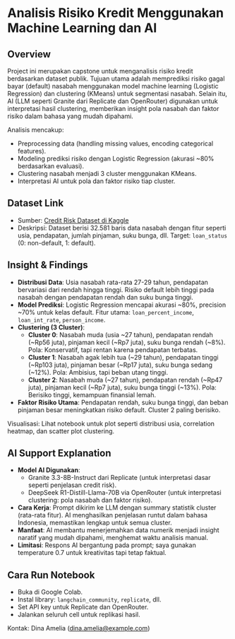 # Analisis Risiko Kredit Menggunakan Machine Learning dan AI

## Overview
Project ini merupakan capstone untuk menganalisis risiko kredit berdasarkan dataset publik. Tujuan utama adalah memprediksi risiko gagal bayar (default) nasabah menggunakan model machine learning (Logistic Regression) dan clustering (KMeans) untuk segmentasi nasabah. Selain itu, AI (LLM seperti Granite dari Replicate dan OpenRouter) digunakan untuk interpretasi hasil clustering, memberikan insight pola nasabah dan faktor risiko dalam bahasa yang mudah dipahami.

Analisis mencakup:
- Preprocessing data (handling missing values, encoding categorical features).
- Modeling prediksi risiko dengan Logistic Regression (akurasi ~80% berdasarkan evaluasi).
- Clustering nasabah menjadi 3 cluster menggunakan KMeans.
- Interpretasi AI untuk pola dan faktor risiko tiap cluster.

## Dataset Link
- Sumber: [Credit Risk Dataset di Kaggle](https://www.kaggle.com/datasets/laotse/credit-risk-dataset)
- Deskripsi: Dataset berisi 32.581 baris data nasabah dengan fitur seperti usia, pendapatan, jumlah pinjaman, suku bunga, dll. Target: `loan_status` (0: non-default, 1: default).

## Insight & Findings
- **Distribusi Data**: Usia nasabah rata-rata 27-29 tahun, pendapatan bervariasi dari rendah hingga tinggi. Risiko default lebih tinggi pada nasabah dengan pendapatan rendah dan suku bunga tinggi.
- **Model Prediksi**: Logistic Regression mencapai akurasi ~80%, precision ~70% untuk kelas default. Fitur utama: `loan_percent_income`, `loan_int_rate`, `person_income`.
- **Clustering (3 Cluster)**:
  - **Cluster 0**: Nasabah muda (usia ~27 tahun), pendapatan rendah (~Rp56 juta), pinjaman kecil (~Rp7 juta), suku bunga rendah (~8%). Pola: Konservatif, tapi rentan karena pendapatan terbatas.
  - **Cluster 1**: Nasabah agak lebih tua (~29 tahun), pendapatan tinggi (~Rp103 juta), pinjaman besar (~Rp17 juta), suku bunga sedang (~12%). Pola: Ambisius, tapi beban utang tinggi.
  - **Cluster 2**: Nasabah muda (~27 tahun), pendapatan rendah (~Rp47 juta), pinjaman kecil (~Rp7 juta), suku bunga tinggi (~13%). Pola: Berisiko tinggi, kemampuan finansial lemah.
- **Faktor Risiko Utama**: Pendapatan rendah, suku bunga tinggi, dan beban pinjaman besar meningkatkan risiko default. Cluster 2 paling berisiko.

Visualisasi: Lihat notebook untuk plot seperti distribusi usia, correlation heatmap, dan scatter plot clustering.

## AI Support Explanation
- **Model AI Digunakan**:
  - Granite 3.3-8B-Instruct dari Replicate (untuk interpretasi dasar seperti penjelasan credit risk).
  - DeepSeek R1-Distill-Llama-70B via OpenRouter (untuk interpretasi clustering: pola nasabah dan faktor risiko).
- **Cara Kerja**: Prompt dikirim ke LLM dengan summary statistik cluster (rata-rata fitur). AI menghasilkan penjelasan runtut dalam bahasa Indonesia, memastikan lengkap untuk semua cluster.
- **Manfaat**: AI membantu menerjemahkan data numerik menjadi insight naratif yang mudah dipahami, menghemat waktu analisis manual.
- **Limitasi**: Respons AI bergantung pada prompt; saya gunakan temperature 0.7 untuk kreativitas tapi tetap faktual.

## Cara Run Notebook
- Buka di Google Colab.
- Instal library: `langchain_community`, `replicate`, dll.
- Set API key untuk Replicate dan OpenRouter.
- Jalankan seluruh cell untuk replikasi hasil.

Kontak: Dina Amelia (dina.amelia@example.com)
